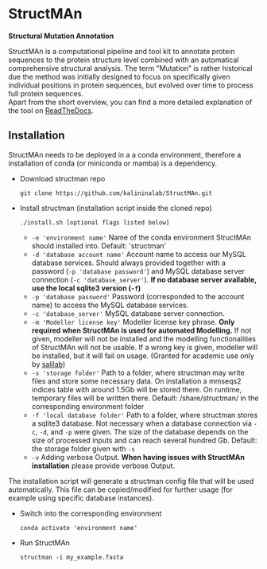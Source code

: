 # StructMAn

**Structural Mutation Annotation**

StructMAn is a computational pipeline and tool kit to annotate protein sequences to the protein structure level combined with an automatical comprehensive structural analysis. The term "Mutation" is rather historical due the method was initially designed to focus on specifically given individual positions in protein sequences, but evolved over time to process full protein sequences.  \
Apart from the short overview, you can find a more detailed explanation of the tool on 
[ReadTheDocs](https://structman.readthedocs.io/en/main/). 

## Installation

StructMAn needs to be deployed in a a conda environment, therefore a installation of conda (or miniconda or mamba) is a dependency.

* Download structman repo
  ```
  git clone https://github.com/kalininalab/StructMAn.git
  ```

* Install structman (installation script inside the cloned repo)
  ```
  ./install.sh [optional flags listed below]
  ```
  * `-e 'environment name'` Name of the conda environment StructMAn should installed into. Default: 'structman'
  * `-d 'database account name'` Account name to access our MySQL database services. Should always provided together with a password (`-p 'database password'`) and MySQL database server connection (`-c 'database_server'`). **If no database server available, use the local sqlite3 version (`-f`)**
  * `-p 'database password'` Password (corresponded to the account name) to access the MySQL database services.
  * `-c 'database_server'` MySQL database server connection.
  * `-m 'Modeller license key'` Modeller license key phrase. **Only required when StructMAn is used for automated Modelling.** If not given, modeller will not be installed and the modelling functionalities of StructMAn will not be usable. If a wrong key is given, modeller will be installed, but it will fail on usage. (Granted for academic use only by [salilab](https://salilab.org/modeller/))
  * `-s 'storage folder'` Path to a folder, where structman may write files and store some necessary data. On installation a mmseqs2 indices table with around 1.5Gb will be stored there. On runtime, temporary files will be written there. Default: /share/structman/ in the corresponding environment folder
  * `-f 'local database folder'` Path to a folder, where structman stores a sqlite3 database. Not necessary when a database connection via `-c`, `-d`, and `-p` were given. The size of the database depends on the size of processed inputs and can reach several hundred Gb. Default: the storage folder given with `-s`
  * `-v` Adding verbose Output. **When having issues with StructMAn installation** please provide verbose Output.

 The installation script will generate a structman config file that will be used automatically. This file can be copied/modified for further usage (for example using specific database instances).

 * Switch into the corresponding environment
   ```
   conda activate 'environment name'
   ```
 * Run StructMAn
   ```
   structman -i my_example.fasta
   ```
